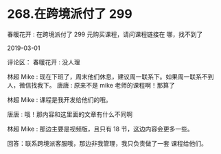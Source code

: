 # 268.在跨境派付了 299

春暖花开 : 在跨境派付了 299 元购买课程，请问课程链接在 哪，找不到了

2019-03-01

评论区： 春暖花开 : 没人理

林超 Mike : 现在下班了，周末他们休息，建议周一联系下。如果周一联系不到人，微信找我下。 唐唐 : 原来不是 mike 老师的课程啊！那算了

林超 Mike : 课程是我开发给他们的哦。

唐唐 : 哦！那内容和这里面的文章有什么不同啊

林超 Mike : 那边主要是视频版，且只有 18 节，这边内容会更多一些。

回答：联系跨境派客服哦，那边非我管理，我只负责做了一套 课程给他们。